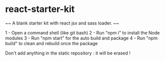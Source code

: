 # react-starter-kit
~~ A blank starter kit with react jsx and sass loader. ~~

1 - Open a command shell (like git bash)
2 - Run "npm i" to install the Node modules
3 - Run "npm start" for the auto build and package
4 - Run "npm build" to clean and rebuild once the package

Don't add anything in the static repository : it will be erased !



